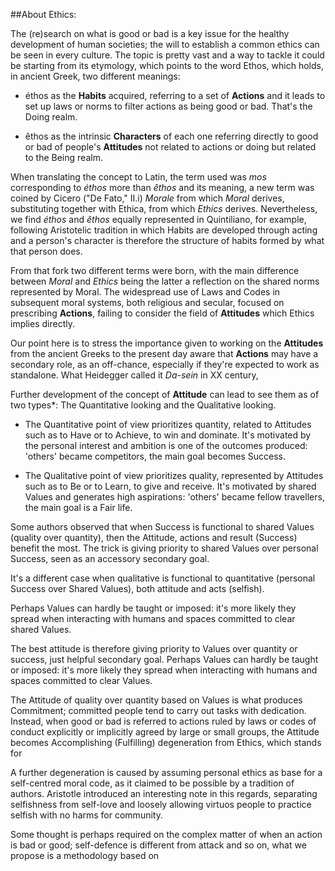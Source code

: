 ##About Ethics:

The (re)search on what is good or bad is a key issue for the healthy development of human societies; the will to establish a common ethics can be seen in every culture. The topic is pretty vast and a way to tackle it could be starting from its etymology, which points to the word Ethos, which holds, in ancient Greek, two different meanings:

* éthos as the **Habits** acquired, referring to a set of **Actions** and it leads to set up laws or norms to filter actions as being good or bad. That's the Doing realm.

* êthos as the intrinsic **Characters** of each one referring directly to good or bad of people's **Attitudes** not related to actions or doing but related to the Being realm. 

When translating the concept to Latin, the term used was *mos* corresponding to *éthos* more than *êthos* and its meaning, a new term was coined by Cicero ("De Fato," II.i) *Morale* from which *Moral* derives, substituting together with Ethica, from which *Ethics* derives. Nevertheless, we find *éthos* and *êthos* equally represented in Quintiliano, for example, following Aristotelic tradition in which Habits are developed through acting and a person's character is therefore the structure of habits formed by what that person does.

From that fork two different terms were born, with the main difference between *Moral* and *Ethics* being the latter a reflection on the shared norms represented by Moral. The widespread use of Laws and Codes in subsequent moral systems, both religious and secular, focused on prescribing  **Actions**, failing to consider the field of **Attitudes** which Ethics implies directly.

Our point here is to stress the importance given to working on the **Attitudes** from the ancient Greeks to the present day aware that **Actions** may have a secondary role, as an off-chance, especially if they're expected to work as standalone.
What Heidegger called it *Da-sein* in XX century,

Further development of the concept of **Attitude** can lead to see them as of two types*: The Quantitative looking and the Qualitative looking.

* The Quantitative point of view prioritizes quantity, related to Attitudes such as to Have or to Achieve, to win and dominate. It's motivated by the personal interest and ambition is one of the outcomes produced: 'others' became competitors,  the main goal becomes Success.

* The Qualitative point of view prioritizes quality, represented by Attitudes such as to Be or to Learn, to give and receive. It's motivated by shared Values and generates high aspirations: 'others' became fellow travellers, the main goal is a Fair life.

Some authors observed that when Success is functional to shared Values (quality over quantity), then the Attitude,  actions and result (Success) benefit the most. The trick is giving priority to shared Values over personal Success, seen as an accessory secondary goal. 

It's a different case when qualitative is functional to quantitative (personal Success over  Shared Values), both attitude and acts (selfish).

Perhaps Values can hardly be taught or imposed: it's more likely they spread when interacting with humans and spaces committed to clear shared Values.

The best attitude is therefore giving priority to Values over quantity or success, just helpful secondary goal. Perhaps Values can hardly be taught or imposed: it's more likely they spread when interacting with humans and spaces committed to clear Values.

The Attitude of quality over quantity based on Values is what produces Commitment; committed people tend to carry out tasks with dedication. Instead, when good or bad is referred to actions ruled by laws or codes of conduct explicitly or implicitly agreed by large or small groups, the Attitude becomes Accomplishing (Fulfilling) degeneration from Ethics, which stands for 

A further degeneration is caused by assuming personal ethics as base for a self-centred moral code, as it claimed to be possible by a tradition of authors. Aristotle introduced an interesting note in this regards, separating selfishness from self-love and loosely allowing virtuos people to practice selfish with no harms for community.

 Some thought is perhaps required on the complex matter of when an action is bad or good; self-defence is different from attack and so on, what we propose is a methodology based on 


